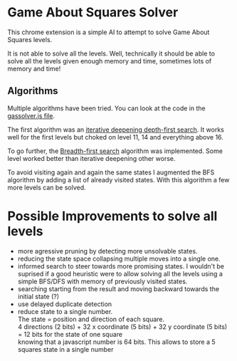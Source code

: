 Game About Squares Solver
===

This chrome extension is a simple AI to attempt to solve Game About Squares levels.

It is not able to solve all the levels. Well, technically it should be able to solve all the levels given enough memory and time, sometimes lots of memory and time!

Algorithms
---

Multiple algorithms have been tried. You can look at the code in the [gassolver.js file](https://github.com/tburette/gameaboutsquaressolver/blob/master/gameaboutsquaressolver/gassolver.js#L315).

The first algorithm was an [iterative deepening depth-first search](http://en.wikipedia.org/wiki/Iterative_deepening_depth-first_search). It works well for the first levels but choked on level 11, 14 and everything above 16.

To go further, the [Breadth-first search](http://en.wikipedia.org/wiki/Breadth-first_search) algorithm was implemented. Some level worked better than iterative deepening other worse.

To avoid visiting again and again the same states I augmented the BFS algorithm by adding a list of already visited states. With this algorithm a few more levels can be solved.


Possible Improvements to solve all levels
===
* more agressive pruning by detecting more unsolvable states.
* reducing the state space collapsing multiple moves into a single one.
* informed search to steer towards more promising states. I wouldn't be suprised if a good heuristic were to allow solving all the levels using a simple BFS/DFS with memory of previously visited states.
* searching starting from the result and moving backward towards the initial state (?)
* use delayed duplicate detection
* reduce state to a single number.  
  The state = position and direction of each square.  
  4 directions (2 bits) + 32 x coordinate (5 bits) + 32 y coordinate (5 bits) = 12 bits for the state of one square  
  knowing that a javascript number is 64 bits. This allows to store a 5 squares state in a single number
   